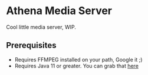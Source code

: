 # Athena Media Server

Cool little media server, WIP.

## Prerequisites

-   Requires FFMPEG installed on your path, Google it ;)
-   Requires Java 11 or greater. You can grab that [here](https://adoptium.net/)

